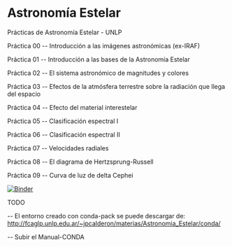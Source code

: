 # Astronomía Estelar
Prácticas de Astronomía Estelar - UNLP

Práctica 00 -- Introducción a las imágenes astronómicas (ex-IRAF)

Práctica 01 -- Introducción a las bases de la Astronomía Estelar

Práctica 02 -- El sistema astronómico de magnitudes y colores

Práctica 03 -- Efectos de la atmósfera terrestre sobre la radiación que llega del espacio

Práctica 04 -- Efecto del material interestelar 

Práctica 05 -- Clasificación espectral I 

Práctica 06 -- Clasificación espectral II

Práctica 07 -- Velocidades radiales

Práctica 08 -- El diagrama de Hertzsprung-Russell

Práctica 09 -- Curva de luz de delta Cephei

[![Binder](https://mybinder.org/badge_logo.svg)](https://mybinder.org/v2/gh/JPCalderon/Astronomia-Estelar.git/master)

TODO

-- El entorno creado con conda-pack se puede descargar de:
http://fcaglp.unlp.edu.ar/~jpcalderon/materias/Astronomia_Estelar/conda/

-- Subir el Manual-CONDA
